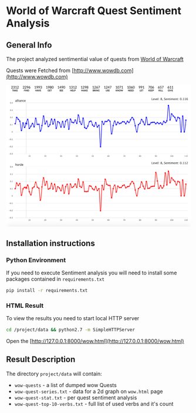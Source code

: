 # World of Warcraft Quest Sentiment Analysis

## General Info

The project analyzed sentimential value of quests from [World of Warcraft](https://worldofwarcraft.com/en-us/)

Quests were Fetched from [http://www.wowdb.com](http://www.wowdb.com)

![Screenshot](screenshots/screenshot_1.png)

## Installation instructions

### Python Environment

If you need to execute Sentiment analysis you will need to install some packages contained in `requirements.txt`

```bash
pip install -r requirements.txt
```

### HTML Result

To view the results you need to start local HTTP server

```bash
cd /project/data && python2.7 -m SimpleHTTPServer
```

Open the [http://127.0.0.1:8000/wow.html](http://127.0.0.1:8000/wow.html)

## Result Description

The directory `project/data` will contain:

  * `wow-quests` - a list of dumped wow Quests
  * `wow-quest-series.txt` - data for a 2d graph on `wow.html` page
  * `wow-quest-stat.txt` - per quest sentiment analysis
  * `wow-quest-top-10-verbs.txt` - full list of used verbs and it's count
